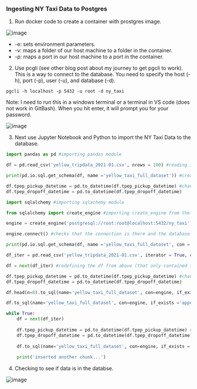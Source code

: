
### Ingesting NY Taxi Data to Postgres

1. Run docker code to create a container with prostgres image.

![image](https://user-images.githubusercontent.com/54118138/157337524-6d787014-fa2e-4157-904c-0bc1133cc491.png)

  - -e: sets environment parameters.
  - -v: maps a folder of our host machine to a folder in the container.
  - -p: maps a port in our host machine to a port in the container. 

2. Use pcgli (see other blog post about my journey to get pgcli to work). This is a way to connect to the database. You need to specify the host (-h), port (-p), user (-u), and database (-d).

```consule
pgcli -h localhost -p 5432 -u root -d ny_taxi
```

Note: I need to run this in a windows terminal or a terminal in VS code (does not work in GitBash). When you hit enter, it will prompt you for your password. 

![image](https://user-images.githubusercontent.com/54118138/157325156-0dc718e0-4d96-454c-9fb2-38c373d99e19.png)

3. Next use Jupyter Notebook and Python to import the NY Taxi Data to the database. 

```python
import pandas as pd #importing pandas module
```


```python
df = pd.read_csv('yellow_tripdata_2021-01.csv', nrows = 100) #reading in the first 100 rows of the dataset
```


```python
print(pd.io.sql.get_schema(df, name ='yellow_taxi_full_dataset')) #creating a schema (specifies what columns and what type they are) coverting dataframe to DDL (language used for specifying schemas); notice pickup and dropoff times are TEXT
```

```python
df.tpep_pickup_datetime = pd.to_datetime(df.tpep_pickup_datetime) #changing pickup and drop off time as timestamp
df.tpep_dropoff_datetime = pd.to_datetime(df.tpep_dropoff_datetime)
```


```python
import sqlalchemy #importing sqlachemy module
```


```python
from sqlalchemy import create_engine #importing create_engine from the sqlalchemy module
```


```python
engine = create_engine('postgresql://root:root@localhost:5432/ny_taxi') #creating the 'engine' that connects to postgres.
```


```python
engine.connect() #checks that the connection is there and the database is up and running
```

```python
print(pd.io.sql.get_schema(df, name ='yellow_taxi_full_dataset', con = engine)) #sending schema to postgres
```

```python
df_iter = pd.read_csv('yellow_tripdata_2021-01.csv', iterator = True, chunksize = 100000) #Splitting dataset into chunks. Will read chunks into postgres 1 at a time
```


```python
df = next(df_iter) #redefining the df from above (that only contained the first 100 rows)
```


```python
df.tpep_pickup_datetime = pd.to_datetime(df.tpep_pickup_datetime) #changing pickup and drop off time as timestamp
df.tpep_dropoff_datetime = pd.to_datetime(df.tpep_dropoff_datetime)
```


```python
df.head(n=0).to_sql(name='yellow_taxi_full_dataset', con=engine, if_exists ='replace') #creating a table in postgres with just the column names and no data
```


```python
df.to_sql(name='yellow_taxi_full_dataset', con=engine, if_exists ='append') #adding data to the table (the first 100000 rows)
```


```python
while True:
    df = next(df_iter)
    
    df.tpep_pickup_datetime = pd.to_datetime(df.tpep_pickup_datetime) #changing pickup and drop off time as timestamp
    df.tpep_dropoff_datetime = pd.to_datetime(df.tpep_dropoff_datetime)
    
    df.to_sql(name='yellow_taxi_full_dataset', con=engine, if_exists ='append') #adding the next 100000 rows
    
    print('inserted another chunk...')
```

4. Checking to see if data is in the databse.

![image](https://user-images.githubusercontent.com/54118138/157337630-37dc2e53-5323-43c0-82b6-b93f5bfbb98b.png)

